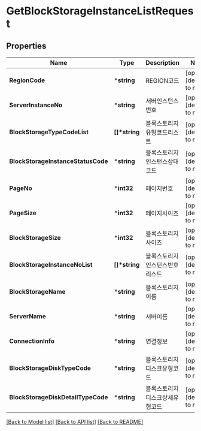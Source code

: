 # GetBlockStorageInstanceListRequest

## Properties
Name | Type | Description | Notes
------------ | ------------- | ------------- | -------------
**RegionCode** | ***string** | REGION코드 | [optional] [default to null]
**ServerInstanceNo** | ***string** | 서버인스턴스번호 | [optional] [default to null]
**BlockStorageTypeCodeList** | **[]\*string** | 블록스토리지유형코드리스트 | [optional] [default to null]
**BlockStorageInstanceStatusCode** | ***string** | 블록스토리지인스턴스상태코드 | [optional] [default to null]
**PageNo** | ***int32** | 페이지번호 | [optional] [default to null]
**PageSize** | ***int32** | 페이지사이즈 | [optional] [default to null]
**BlockStorageSize** | ***int32** | 블록스토리지사이즈 | [optional] [default to null]
**BlockStorageInstanceNoList** | **[]\*string** | 블록스토리지인스턴스번호리스트 | [optional] [default to null]
**BlockStorageName** | ***string** | 블록스토리지이름 | [optional] [default to null]
**ServerName** | ***string** | 서버이름 | [optional] [default to null]
**ConnectionInfo** | ***string** | 연결정보 | [optional] [default to null]
**BlockStorageDiskTypeCode** | ***string** | 블록스토리지디스크유형코드 | [optional] [default to null]
**BlockStorageDiskDetailTypeCode** | ***string** | 블록스토리지디스크상세유형코드 | [optional] [default to null]

[[Back to Model list]](../README.md#documentation-for-models) [[Back to API list]](../README.md#documentation-for-api-endpoints) [[Back to README]](../README.md)


